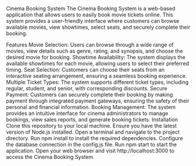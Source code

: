 Cinema Booking System
The Cinema Booking System is a web-based application that allows users to easily book movie tickets online. This system provides a user-friendly interface where customers can browse available movies, view showtimes, select seats, and securely complete their booking.

Features
Movie Selection: Users can browse through a wide range of movies, view details such as genre, rating, and synopsis, and choose the desired movie for booking.
Showtime Availability: The system displays the available showtimes for each movie, allowing users to select their preferred timing.
Seat Selection: Customers can choose their seats from an interactive seating arrangement, ensuring a seamless booking experience.
Multiple Ticket Types: The system supports different ticket types, including regular, student, and senior, with corresponding discounts.
Secure Payment: Customers can securely complete their booking by making payment through integrated payment gateways, ensuring the safety of their personal and financial information.
Booking Management: The system provides an intuitive interface for cinema administrators to manage bookings, view sales reports, and generate booking tickets.
Installation
Clone this repository to your local machine.
Ensure you have the latest version of Node.js installed.
Open a terminal and navigate to the project directory.
Run npm install to install the required dependencies.
Configure the database connection in the config.js file.
Run npm start to start the application.
Open your web browser and visit http://localhost:3000 to access the Cinema Booking System.
